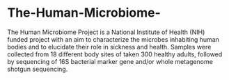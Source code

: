 # The-Human-Microbiome-
The Human Microbiome Project is a National Institute of Health (NIH) funded project with an aim to characterize the microbes inhabiting human bodies and to elucidate their role in sickness and health. Samples were collected from 18 different body sites of taken 300 healthy adults,  followed by sequencing of 16S bacterial marker gene and/or whole metagenome shotgun sequencing. 
